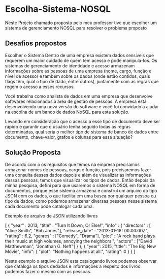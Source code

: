 # Escolha-Sistema-NOSQL
Neste Projeto chamado proposto pelo meu professor tive que escolher um sistema de gerenciamento NOSQL para resolver o problema proposto

## Desafios propostos

Escolher o Sistema
Dentro de uma empresa existem dados sensíveis que requerem um maior cuidado de quem tem acesso e pode manipulá-los. Os sistemas de gerenciamento de identidade e acesso armazenam informações sobre as pessoas de uma empresa (nome, cargo, função e nível de acesso) e também sobre os dados (onde estão contidos, quais flags têm, qual o tipo de dado, entre outros), juntamente com as regras que regem o acesso a esses recursos.



Você trabalha como analista de dados em uma empresa que desenvolve softwares relacionados à área de gestão de pessoas. A empresa está desenvolvendo uma nova versão do software e você foi convidado a ajudar na escolha de um banco de dados NoSQL para esta solução.



Levando em consideração que o acesso a esse tipo de documento ​​​​​​​deve ser rápido e garantir que o usuário tenha seguido todas as regras determinadas, qual seria o melhor tipo de sistema de banco de dados entre documento, chave-valor, grafos e colunas para essa situação?




## Solução Proposta

De acordo com o os requisitos que temos na empresa precisamos armazenar nomes de pessoas, cargo e função, pois precisaremos fazer uma consulta desses dados depois e além de visualizar as informações dessas pessoas, temos que visualizar os tipos de dados. Então depois da minha pesquisa, defini para que usaremos o sistema NOSQL em forma de documentos, porque esse sistema armazena e construí um arquivo do tipo JSON com os dados, o que facilita em uma busca por qualquer pessoa ou tipo de dados, como podemos armazenar diversas pessoas nesse sistema cada documento pode catalogar cada uma.

Exemplo de arquivo de JSON utilizando livros


[
    {
        "year" : 2013,
        "title" : "Turn It Down, Or Else!",
        "info" : {
            "directors" : [ "Alice Smith", "Bob Jones"],
            "release_date" : "2013-01-18T00:00:00Z",
            "rating" : 6.2,
            "genres" : ["Comedy", "Drama"],
            "plot" : "A rock band plays their music at high volumes, annoying the neighbors.",
            "actors" : ["David Matthewman", "Jonathan G. Neff"]
        }
    },
    {
        "year": 2015,
        "title": "The Big New Movie",
        "info": {
            "plot": "Nothing happens at all.",
            "rating": 0
        }
    }
]




Neste exemplo o arquivo JSON esta catalogando livros podemos observar que cataloga os tipos dedados e informações a respeito dos livros podemos fazer o mesmo com as pessoas.

